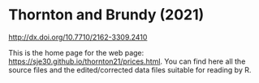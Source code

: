 # Thornton and Brundy (2021)

<http://dx.doi.org/10.7710/2162-3309.2410>

This is the home page for the web page:
<https://sje30.github.io/thornton21/prices.html>.   You can find here
all the source files and the edited/corrected data files suitable for
reading by R.
